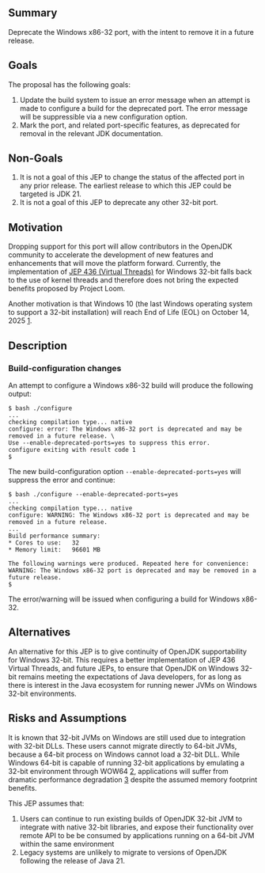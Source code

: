 Summary
-------

Deprecate the Windows x86-32 port, with the intent to remove it in a future release.

Goals
-----

The proposal has the following goals:

1. Update the build system to issue an error message when an attempt is made to configure a build for the deprecated port. The error message will be suppressible via a new configuration option.
1. Mark the port, and related port-specific features, as deprecated for removal in the relevant JDK documentation.

Non-Goals
---------

1. It is not a goal of this JEP to change the status of the affected port in any prior release. The earliest release to which this JEP could be targeted is JDK 21.
1. It is not a goal of this JEP to deprecate any other 32-bit port.

Motivation
----------

Dropping support for this port will allow contributors in the OpenJDK community to accelerate the development of new features and enhancements that will move the platform forward. Currently, the implementation of [JEP 436 (Virtual Threads)][j436] for Windows 32-bit falls back to the use of kernel threads and therefore does not bring the expected benefits proposed by Project Loom.

Another motivation is that Windows 10 (the last Windows operating system to support a 32-bit installation) will reach End of Life (EOL) on October 14, 2025 [1][1].

Description
-----------

### Build-configuration changes

An attempt to configure a Windows x86-32 build will produce the following output:

```
$ bash ./configure
...
checking compilation type... native
configure: error: The Windows x86-32 port is deprecated and may be removed in a future release. \
Use --enable-deprecated-ports=yes to suppress this error.
configure exiting with result code 1
$
```

The new build-configuration option `--enable-deprecated-ports=yes` will suppress the error and continue:

```
$ bash ./configure --enable-deprecated-ports=yes
...
checking compilation type... native
configure: WARNING: The Windows x86-32 port is deprecated and may be removed in a future release.
...
Build performance summary:
* Cores to use:   32
* Memory limit:   96601 MB

The following warnings were produced. Repeated here for convenience:
WARNING: The Windows x86-32 port is deprecated and may be removed in a future release.
$
```

The error/warning will be issued when configuring a build for Windows x86-32.

Alternatives
------------

An alternative for this JEP is to give continuity of OpenJDK supportability for Windows 32-bit. This requires a better implementation of JEP 436 Virtual Threads, and future JEPs, to ensure that OpenJDK on Windows 32-bit remains meeting the expectations of Java developers, for as long as there is interest in the Java ecosystem for running newer JVMs on Windows 32-bit environments.

Risks and Assumptions
---------------------

It is known that 32-bit JVMs on Windows are still used due to integration with 32-bit DLLs. These users cannot migrate directly to 64-bit JVMs, because a 64-bit process on Windows cannot load a 32-bit DLL. While Windows 64-bit is capable of running 32-bit applications by emulating a 32-bit environment through WOW64 [2][2], applications will suffer from dramatic performance degradation [3][3] despite the assumed memory footprint benefits.

This JEP assumes that:

1. Users can continue to run existing builds of OpenJDK 32-bit JVM to integrate with native 32-bit libraries, and expose their functionality over remote API to be be consumed by applications running on a 64-bit JVM within the same environment
1. Legacy systems are unlikely to migrate to versions of OpenJDK following the release of Java 21.

[1]: https://learn.microsoft.com/lifecycle/products/windows-10-home-and-pro
[2]: https://learn.microsoft.com/en-us/windows/win32/winprog64/running-32-bit-applications
[3]: https://learn.microsoft.com/en-us/troubleshoot/windows-server/performance/compatibility-limitations-32-bit-programs-64-bit-system#program-performance-considerations
[j362]: https://openjdk.org/jeps/362
[j436]: https://openjdk.org/jeps/436
[webrev]: https://microsoft.github.io/openjdk-proposals/deprecate_32_bit/webrev/
